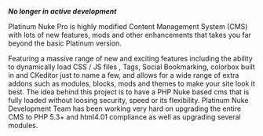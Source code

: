 ***No longer in active development***

Platinum Nuke Pro is highly modified Content Management System (CMS) with lots of new features, mods and other enhancements that takes you far beyond the basic Platinum version.

Featuring a massive range of new and exciting features including the ability to dynamically load CSS / JS files , Tags, Social Bookmarking, colorbox built in and CKeditor just to name a few, and allows for a wide range of extra addons such as modules, blocks, mods and themes to make your site look it best. The idea behind this project is to have a PHP Nuke based cms that is fully loaded without loosing security, speed or its flexibility. Platinum Nuke Development Team has been working very hard on upgrading the entire CMS to PHP 5.3+ and html4.01 compliance as well as upgrading several modules.
